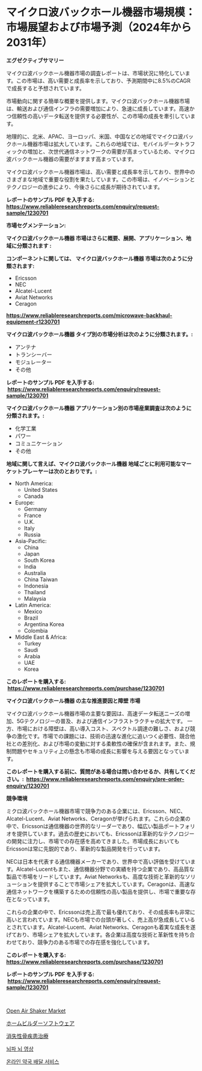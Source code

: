 <p><h1>マイクロ波バックホール機器市場規模：市場展望および市場予測（2024年から2031年）</h1></p><p><strong>エグゼクティブサマリー</strong></p>
<p><p>マイクロ波バックホール機器市場の調査レポートは、市場状況に特化しています。この市場は、高い需要と成長率を示しており、予測期間中に8.5%のCAGRで成長すると予想されています。</p><p>市場動向に関する簡単な概要を提供します。マイクロ波バックホール機器市場は、輸送および通信インフラの需要増加により、急速に成長しています。高速かつ信頼性の高いデータ転送を提供する必要性が、この市場の成長を牽引しています。</p><p>地理的に、北米、APAC、ヨーロッパ、米国、中国などの地域でマイクロ波バックホール機器市場は拡大しています。これらの地域では、モバイルデータトラフィックの増加と、次世代通信ネットワークの需要が高まっているため、マイクロ波バックホール機器の需要がますます高まっています。</p><p>マイクロ波バックホール機器市場は、高い需要と成長率を示しており、世界中のさまざまな地域で重要な役割を果たしています。この市場は、イノベーションとテクノロジーの進歩により、今後さらに成長が期待されています。</p></p>
<p><strong>レポートのサンプル PDF を入手する: <a href="https://www.reliableresearchreports.com/enquiry/request-sample/1230701">https://www.reliableresearchreports.com/enquiry/request-sample/1230701</a></strong></p>
<p><strong>市場セグメンテーション:</strong></p>
<p><strong> マイクロ波バックホール機器 市場はさらに概要、展開、アプリケーション、地域に分類されます :</strong></p>
<p><strong>コンポーネントに関しては、 マイクロ波バックホール機器 市場は次のように分類されます: &nbsp;</strong></p>
<p><ul><li>Ericsson</li><li>NEC</li><li>Alcatel-Lucent</li><li>Aviat Networks</li><li>Ceragon</li></ul></p>
<p><strong><a href="https://www.reliableresearchreports.com/microwave-backhaul-equipment-r1230701">https://www.reliableresearchreports.com/microwave-backhaul-equipment-r1230701</a></strong></p>
<p><strong> マイクロ波バックホール機器 タイプ別の市場分析は次のように分類されます。:</strong></p>
<p><ul><li>アンテナ</li><li>トランシーバー</li><li>モジュレーター</li><li>その他</li></ul></p>
<p><strong>レポートのサンプル PDF を入手する: &nbsp;<a href="https://www.reliableresearchreports.com/enquiry/request-sample/1230701">https://www.reliableresearchreports.com/enquiry/request-sample/1230701</a></strong></p>
<p><strong> マイクロ波バックホール機器 アプリケーション別の市場産業調査は次のように分類されます。:</strong></p>
<p><ul><li>化学工業</li><li>パワー</li><li>コミュニケーション</li><li>その他</li></ul></p>
<p><strong>地域に関して言えば、マイクロ波バックホール機器 地域ごとに利用可能なマーケットプレーヤーは次のとおりです。:</strong></p>
<p><ul>
    <li>
        North America:
        <ul>
            <li>United States</li>
            <li>Canada</li>
        </ul>
    </li>
    <li>
        Europe:
        <ul>
            <li>Germany</li>
            <li>France</li>
            <li>U.K.</li>
            <li>Italy</li>
            <li>Russia</li>
        </ul>
    </li>
    <li>
        Asia-Pacific:
        <ul>
            <li>China</li>
            <li>Japan</li>
            <li>South Korea</li>
            <li>India</li>
            <li>Australia</li>
            <li>China Taiwan</li>
            <li>Indonesia</li>
            <li>Thailand</li>
            <li>Malaysia</li>
        </ul>
    </li>
    <li>
        Latin America:
        <ul>
            <li>Mexico</li>
            <li>Brazil</li>
            <li>Argentina Korea</li>
            <li>Colombia</li>
        </ul>
    </li>
    <li>
        Middle East & Africa:
        <ul>
            <li>Turkey</li>
            <li>Saudi</li>
            <li>Arabia</li>
            <li>UAE</li>
            <li>Korea</li>
        </ul>
    </li>
    </ul></p>
<p><strong>このレポートを購入する: &nbsp;<a href="https://www.reliableresearchreports.com/purchase/1230701">https://www.reliableresearchreports.com/purchase/1230701</a></strong></p>
<p><strong>マイクロ波バックホール機器 の主な推進要因と障壁 市場</strong></p>
<p><p>マイクロ波バックホール機器市場の主要な要因は、高速データ転送ニーズの増加、5Gテクノロジーの普及、および通信インフラストラクチャの拡大です。 一方、市場における障壁は、高い導入コスト、スペクトル調達の難しさ、および競争の激化です。市場での課題には、技術の迅速な進化に追いつく必要性、競合他社との差別化、および市場の変動に対する柔軟性の確保が含まれます。また、規制問題やセキュリティ上の懸念も市場の成長に影響を与える要因となっています。</p></p>
<p><strong>このレポートを購入する前に、質問がある場合は問い合わせるか、共有してください。:&nbsp; <a href="https://www.reliableresearchreports.com/enquiry/pre-order-enquiry/1230701">https://www.reliableresearchreports.com/enquiry/pre-order-enquiry/1230701</a></strong></p>
<p><strong>競争環境</strong></p>
<p><p>ミクロ波バックホール機器市場で競争力のある企業には、Ericsson、NEC、Alcatel-Lucent、Aviat Networks、Ceragonが挙げられます。これらの企業の中で、Ericssonは通信機器の世界的なリーダーであり、幅広い製品ポートフォリオを提供しています。過去の歴史においても、Ericssonは革新的なテクノロジーの開発に注力し、市場での存在感を高めてきました。市場成長においてもEricssonは常に先鋭的であり、革新的な製品開発を行っています。</p><p>NECは日本を代表する通信機器メーカーであり、世界中で高い評価を受けています。Alcatel-Lucentもまた、通信機器分野での実績を持つ企業であり、高品質な製品で市場をリードしています。Aviat Networksも、高度な技術と革新的なソリューションを提供することで市場シェアを拡大しています。Ceragonは、高速な通信ネットワークを構築するための信頼性の高い製品を提供し、市場で重要な存在となっています。</p><p>これらの企業の中で、Ericssonは売上高で最も優れており、その成長率も非常に高いと言われています。NECも市場での台頭が著しく、売上高が急成長しているとされています。Alcatel-Lucent、Aviat Networks、Ceragonも着実な成長を遂げており、市場シェアを拡大しています。各企業は高度な技術と革新性を持ち合わせており、競争力のある市場での存在感を強化しています。</p></p>
<p><strong>このレポートを購入する: &nbsp; <a href="https://www.reliableresearchreports.com/purchase/1230701">https://www.reliableresearchreports.com/purchase/1230701</a></strong></p>
<p><strong>レポートのサンプル PDF を入手する: &nbsp;<a href="https://www.reliableresearchreports.com/enquiry/request-sample/1230701">https://www.reliableresearchreports.com/enquiry/request-sample/1230701</a></strong><strong></strong></p>
<p>&nbsp;</p>
<p><p><a href="https://github.com/Airanohannonzb68e5pb53oc1/Market-Research-Report-List-2/blob/main/open-air-shaker-market.md">Open Air Shaker Market</a></p><p><a href="https://medium.com/@ryleebauch2023/%E3%83%9B%E3%83%BC%E3%83%A0%E3%83%93%E3%83%AB%E3%83%80%E3%83%BC%E3%82%BD%E3%83%95%E3%83%88%E3%82%A6%E3%82%A7%E3%82%A2%E5%B8%82%E5%A0%B4%E3%81%AE%E8%A6%8F%E6%A8%A1-%E5%B8%82%E5%A0%B4%E5%B1%95%E6%9C%9B%E3%81%A8%E5%B8%82%E5%A0%B4%E4%BA%88%E6%B8%AC-2024%E5%B9%B4%E3%81%8B%E3%82%892031%E5%B9%B4-e55649f13985">ホームビルダーソフトウェア</a></p><p><a href="https://medium.com/@ja15984/%E6%B6%88%E5%A4%B1%E3%81%99%E3%82%8B%E9%AA%A8%E7%96%BE%E6%82%A3%E6%B2%BB%E7%99%82%E5%B8%82%E5%A0%B4%E8%A6%8F%E6%A8%A1-%E5%B8%82%E5%A0%B4%E5%B1%95%E6%9C%9B%E3%81%A8%E5%B8%82%E5%A0%B4%E4%BA%88%E6%B8%AC-2024%E5%B9%B4%E3%81%8B%E3%82%892031%E5%B9%B4-b6aa653cb040">消失性骨疾患治療</a></p><p><a href="https://medium.com/@hershelkris/eeg-%EB%87%8C-%EC%98%81%EC%83%81-%EC%8B%9C%EC%9E%A5-%EC%8B%9C%EC%9E%A5-cagr-%EC%8B%9C%EC%9E%A5-%EB%8F%99%ED%96%A5-%EB%B0%8F-%EC%84%B1%EC%9E%A5-%EC%A0%84%EB%9E%B5%EC%97%90-%EB%8C%80%ED%95%9C-%ED%86%B5%EC%B0%B0%EB%A0%A5-aa57e5739b93">뇌파 뇌 영상</a></p><p><a href="https://medium.com/@lowellleke20231/%EC%98%A8%EB%9D%BC%EC%9D%B8-%EC%95%BD%EA%B5%AD-%EB%B0%B0%EB%8B%AC-%EC%84%9C%EB%B9%84%EC%8A%A4-%EC%8B%9C%EC%9E%A5-%EC%A7%80%ED%91%9C-%ED%95%B4%EB%8F%85-%EC%8B%9C%EC%9E%A5-%EC%A0%90%EC%9C%A0%EC%9C%A8-%ED%8A%B8%EB%A0%8C%EB%93%9C-%EB%B0%8F-%EC%84%B1%EC%9E%A5-%ED%8C%A8%ED%84%B4-910f76a773b8">온라인 약국 배달 서비스</a></p></p>